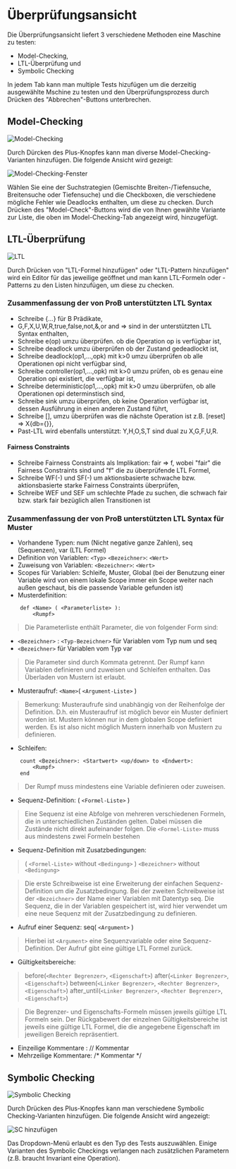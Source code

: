 # Überprüfungsansicht

Die Überprüfungsansicht liefert 3 verschiedene Methoden eine Maschine zu testen:

* Model-Checking,
* LTL-Überprüfung und
* Symbolic Checking

In jedem Tab kann man multiple Tests hizufügen um die derzeitig ausgewählte Mschine zu testen und den Überprüfungsprozess durch Drücken des "Abbrechen"-Buttons unterbrechen.

## <a id="Model"> Model-Checking </a>

![Model-Checking](../screenshots/Verifications/Modelchecking.png)

Durch Dürcken des Plus-Knopfes kann man diverse Model-Checking-Varianten hinzufügen. Die folgende Ansicht wird gezeigt:

![Model-Checking-Fenster](../screenshots/Verifications/Modelchecking%20Stage.png)

Wählen Sie eine der Suchstrategien (Gemischte Breiten-/Tiefensuche, Breitensuche oder Tiefensuche) und die Checkboxen, die verschiedene mögliche Fehler wie Deadlocks enthalten, um diese zu checken. Durch Drücken des "Model-Check"-Buttons wird die von Ihnen gewählte Variante zur Liste, die oben im Model-Checking-Tab angezeigt wird, hinzugefügt.

## <a id="LTL"> LTL-Überprüfung </a>

![LTL](../screenshots/Verifications/LTL.png)

Durch Drücken von "LTL-Formel hinzufügen" oder "LTL-Pattern hinzufügen" wird ein Editor für das jeweilige geöffnet und man kann LTL-Formeln oder -Patterns zu den Listen hinzufügen, um diese zu checken.

### Zusammenfassung der von ProB unterstützten LTL Syntax
*   Schreibe {...} für B Prädikate,
*   G,F,X,U,W,R,true,false,not,&,or and => sind in der unterstützten LTL Syntax enthalten,
*   Schreibe e(op) umzu überprüfen. ob die Operation op is verfügbar ist,
*   Schreibe deadlock umzu überprüfen ob der Zustand gedeadlockt ist,
*   Schreibe deadlock(op1,...,opk) mit k>0 umzu überprüfen ob alle Operationen opi nicht verfügbar sind,
*   Schreibe controller(op1,...,opk) mit k>0 umzu prüfen, ob es genau eine Operation opi existiert, die verfügbar ist,
*   Schreibe deterministic(op1,...,opk) mit k>0 umzu überprüfen, ob alle Operationen opi determinstisch sind,
*   Schreibe sink umzu überprüfen, ob keine Operation verfügbar ist, dessen Ausführung in einen anderen Zustand führt,
*   Schreibe [], umzu überprüfen was die nächste Operation ist z.B. [reset] => X{db={}},
*   Past-LTL wird ebenfalls unterstützt: Y,H,O,S,T sind dual zu X,G,F,U,R.


#### Fairness Constraints
*   Schreibe Fairness Constraints als Implikation: fair => f, wobei "fair" die Fairness Constraints sind und "f" die zu überprüfende LTL Formel,
*   Schreibe WF(-) und SF(-) um aktionsbasierte schwache bzw. aktionsbasierte starke Fairness Constraints überprüfen,
*   Schreibe WEF und SEF um schlechte Pfade zu suchen, die schwach fair bzw. stark fair bezüglich allen Transitionen ist

### Zusammenfassung der von ProB unterstützten LTL Syntax für Muster

* Vorhandene Typen: num (Nicht negative ganze Zahlen), seq (Sequenzen), var (LTL Formel)
* Definition von Variablen: `<Typ>` `<Bezeichner>`: `<Wert>`
* Zuweisung von Variablen: `<Bezeichner>`: `<Wert>`
* Scopes für Variablen: Schleife, Muster, Global (bei der Benutzung einer Variable wird von einem lokale Scope immer ein Scope weiter nach außen geschaut, bis die passende Variable gefunden ist)
* Musterdefinition:


```
	def <Name> ( <Parameterliste> ):
		<Rumpf>
```

> Die Parameterliste enthält Parameter, die von folgender Form sind:
* `<Bezeichner>` : `<Typ-Bezeichner>` für Variablen vom Typ num und seq
* `<Bezeichner>` für Variablen vom Typ var
> Die Parameter sind durch Kommata getrennt. Der Rumpf kann Variablen definieren und zuweisen und Schleifen enthalten. Das Überladen von Mustern ist erlaubt.

* Musteraufruf: `<Name>`( `<Argument-Liste>` )

> Bemerkung: Musteraufrufe sind unabhängig von der Reihenfolge der Definition. D.h. ein Musteraufruf ist möglich bevor ein Muster definiert worden ist. Mustern können nur in dem globalen Scope definiert werden.
Es ist also nicht möglich Mustern innerhalb von Mustern zu definieren.

* Schleifen:


```
	count <Bezeichner>: <Startwert> <up/down> to <Endwert>:
		<Rumpf>
	end
```

>Der Rumpf muss mindestens eine Variable definieren oder zuweisen.

* Sequenz-Definition: ( `<Formel-Liste>` )

>Eine Sequenz ist eine Abfolge von mehreren verschiedenen Formeln, die in unterschiedlichen Zuständen gelten. Dabei müssen die Zustände nicht direkt aufeinander folgen.
Die `<Formel-Liste>` muss aus mindestens zwei Formeln bestehen

* Sequenz-Definition mit Zusatzbedingungen:

>( `<Formel-Liste>` without `<Bedingung>` )
>`<Bezeichner>` without `<Bedingung>`

>Die erste Schreibweise ist eine Erweiterung der einfachen Sequenz-Definition um die Zusatzbedingung. Bei der zweiten Schreibweise ist der `<Bezeichner>` der Name einer Variablen mit Datentyp seq. 
Die Sequenz, die in der Variablen gespeichert ist, wird hier verwendet um eine neue Sequenz mit der Zusatzbedingung zu definieren.

* Aufruf einer Sequenz: seq( `<Argument>` )

>Hierbei ist `<Argument>` eine Sequenzvariable oder eine Sequenz-Definition. Der Aufruf gibt eine gültige LTL Formel zurück.

* Gültigkeitsbereiche:

>before(`<Rechter Begrenzer>`, `<Eigenschaft>`)
after(`<Linker Begrenzer>`, `<Eigenschaft>`)
between(`<Linker Begrenzer>`, `<Rechter Begrenzer>`, `<Eigenschaft>`)
after_until(`<Linker Begrenzer>`, `<Rechter Begrenzer>`, `<Eigenschaft>`)

>Die Begrenzer- und Eigenschafts-Formeln müssen jeweils gültige LTL Formeln sein. Der Rückgabewert der einzelnen Gültigkeitsbereiche ist jeweils eine gültige LTL Formel, die die angegebene Eigenschaft im jeweiligen Bereich repräsentiert.


* Einzeilige Kommentare : // Kommentar
* Mehrzeilige Kommentare: /* Kommentar */

## <a id="Symbolic"> Symbolic Checking </a>

![Symbolic Checking](../screenshots/Verifications/Symbolic%20Checking.png)

Durch Drücken des Plus-Knopfes kann man verschiedene Symbolic Checking-Varianten hinzufügen. Die folgende Ansicht wird angezeigt:

![SC hinzufügen](../screenshots/Verifications/Add%20SC.png)

Das Dropdown-Menü erlaubt es den Typ des Tests auszuwählen. Einige Varianten des Symbolic Checkings verlangen nach zusätzlichen Parametern (z.B. braucht Invariant eine Operation).
